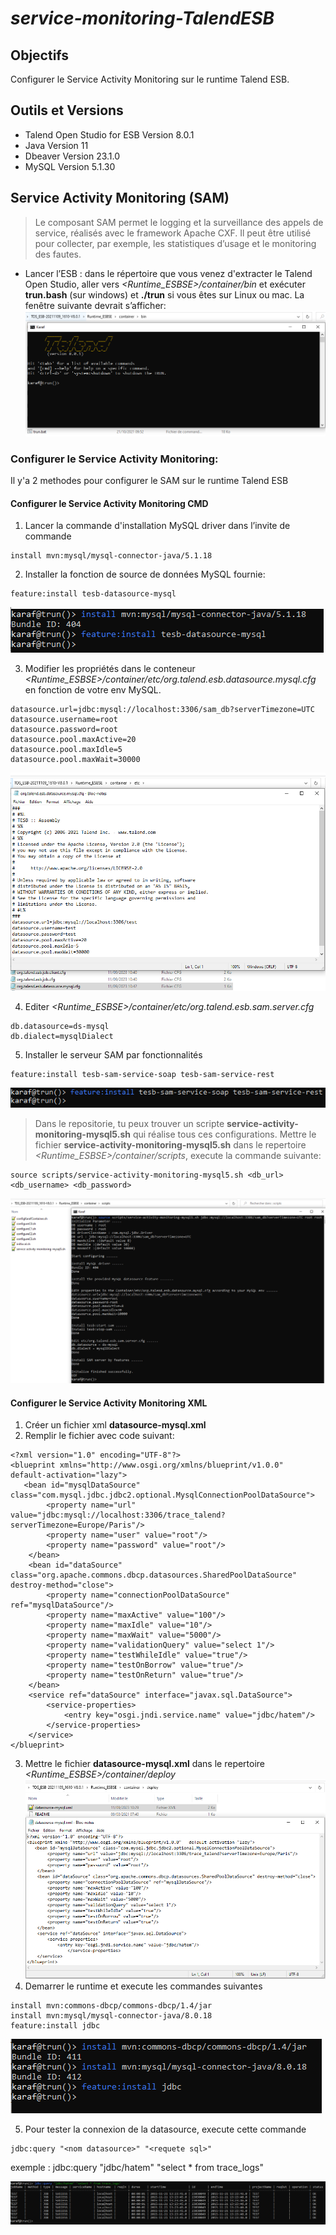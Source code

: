 # _service-monitoring-TalendESB_

## Objectifs
Configurer le Service Activity Monitoring sur le runtime Talend ESB.

## Outils et Versions
- Talend Open Studio for ESB Version 8.0.1
- Java Version 11
- Dbeaver Version 23.1.0
- MySQL Version 5.1.30

## Service Activity Monitoring (SAM)
> Le composant SAM permet le logging et la surveillance des appels de service, réalisés avec le framework Apache CXF. Il peut être utilisé pour collecter, par exemple, les statistiques d’usage et le monitoring des fautes.

- Lancer l’ESB : 
dans le répertoire que vous venez d'extracter le Talend Open Studio, aller vers _<Runtime_ESBSE>/container/bin_ et exécuter **trun.bash** (sur windows) et **./trun** si vous êtes sur Linux ou mac. La fenêtre suivante devrait s’afficher:
![Lancer l’ESB.](/image/runtime-ESBSE.PNG "Lancer l’ESB")

### Configurer le Service Activity Monitoring:
Il y'a 2 methodes pour configurer le SAM sur le runtime Talend ESB

#### Configurer le Service Activity Monitoring CMD 
1. Lancer la commande d'installation MySQL driver dans l’invite de commande
```
install mvn:mysql/mysql-connector-java/5.1.18
```
2. Installer la fonction de source de données MySQL fournie:
```
feature:install tesb-datasource-mysql
```
![Configurer le Service Activity Monitoring CMD.](/image/conf-sam-cmd-1.PNG "Configurer le Service Activity Monitoring CMD")

3. Modifier les propriétés dans le conteneur _<Runtime_ESBSE>/container/etc/org.talend.esb.datasource.mysql.cfg_ en fonction de votre env MySQL.
```
datasource.url=jdbc:mysql://localhost:3306/sam_db?serverTimezone=UTC
datasource.username=root
datasource.password=root
datasource.pool.maxActive=20
datasource.pool.maxIdle=5
datasource.pool.maxWait=30000
```
![Configurer le Service Activity Monitoring CMD.](/image/conf-sam-cmd-2.PNG "Configurer le Service Activity Monitoring CMD")

4. Editer _<Runtime_ESBSE>/container/etc/org.talend.esb.sam.server.cfg_
```
db.datasource=ds-mysql
db.dialect=mysqlDialect
```
5. Installer le serveur SAM par fonctionnalités
```    
feature:install tesb-sam-service-soap tesb-sam-service-rest
```
![Configurer le Service Activity Monitoring CMD.](/image/conf-sam-cmd-3.PNG "Configurer le Service Activity Monitoring CMD")


> Dans le repositorie, tu peux trouver un scripte **service-activity-monitoring-mysql5.sh** qui réalise tous ces configurations.
Mettre le fichier **service-activity-monitoring-mysql5.sh** dans le repertoire _<Runtime_ESBSE>/container/scripts_, execute la commande suivante:
```
source scripts/service-activity-monitoring-mysql5.sh <db_url> <db_username> <db_password>
``` 
![Configurer le Service Activity Monitoring Script.](/image/conf-sam-script.PNG "Configurer le Service Activity Monitoring Script")


#### Configurer le Service Activity Monitoring XML
1. Créer un fichier xml **datasource-mysql.xml**
2. Remplir le fichier avec code suivant:
```
<?xml version="1.0" encoding="UTF-8"?>
<blueprint xmlns="http://www.osgi.org/xmlns/blueprint/v1.0.0"   default-activation="lazy">
   <bean id="mysqlDataSource" class="com.mysql.jdbc.jdbc2.optional.MysqlConnectionPoolDataSource">
		<property name="url" value="jdbc:mysql://localhost:3306/trace_talend?serverTimezone=Europe/Paris"/>
		<property name="user" value="root"/>
		<property name="password" value="root"/>
	</bean>
	<bean id="dataSource" class="org.apache.commons.dbcp.datasources.SharedPoolDataSource" destroy-method="close">
		<property name="connectionPoolDataSource" ref="mysqlDataSource"/>
		<property name="maxActive" value="100"/>
		<property name="maxIdle" value="10"/>
		<property name="maxWait" value="5000"/>
		<property name="validationQuery" value="select 1"/>
		<property name="testWhileIdle" value="true"/>
		<property name="testOnBorrow" value="true"/>
		<property name="testOnReturn" value="true"/>
	</bean>
	<service ref="dataSource" interface="javax.sql.DataSource">
		<service-properties>
			<entry key="osgi.jndi.service.name" value="jdbc/hatem"/>
		</service-properties>
	</service>
</blueprint>
```
3.	Mettre le fichier **datasource-mysql.xml** dans le repertoire _<Runtime_ESBSE>/container/deploy_
![Configurer le Service Activity Monitoring xml.](/image/conf-sam-xml.PNG "Configurer le Service Activity Monitoring xml")
4.  Demarrer le runtime et execute les commandes suivantes
```
install mvn:commons-dbcp/commons-dbcp/1.4/jar
install mvn:mysql/mysql-connector-java/8.0.18
feature:install jdbc
```
![Configurer le Service Activity Monitoring xml.](/image/conf-sam-xml-1.PNG "Configurer le Service Activity Monitoring xml")

5. Pour tester la connexion de la datasource, execute cette commande
```
jdbc:query "<nom datasource>" "<requete sql>"
```
exemple : jdbc:query "jdbc/hatem" "select * from trace_logs"

![Configurer le Service Activity Monitoring xml.](/image/conf-sam-xml-2.PNG "Configurer le Service Activity Monitoring xml")

